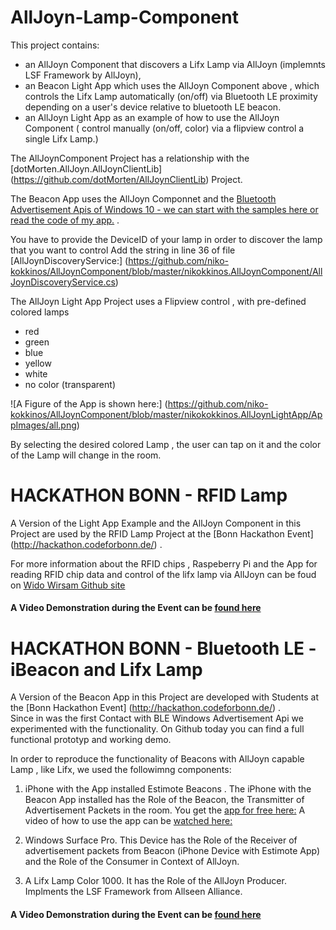 # AllJoyn-Lamp-Component
This project contains:
- an AllJoyn Component that discovers a Lifx Lamp via AllJoyn (implemnts LSF Framework by AllJoyn),
- an Beacon Light App which uses the AllJoyn Component above , which controls the Lifx Lamp automatically (on/off) via Bluetooth LE proximity depending on a user's device relative to bluetooth LE beacon. 
- an AllJoyn Light App as an example of how to use the AllJoyn Component ( control manually (on/off, color) via a flipview control a single Lifx Lamp.)

The AllJoynComponent Project has a relationship with the [dotMorten.AllJoyn.AllJoynClientLib] (https://github.com/dotMorten/AllJoynClientLib) Project.

The Beacon App uses the AllJoyn Componnet and the [Bluetooth Advertisement Apis of Windows 10 - we can start with the samples here or read the code of my app.](http://go.microsoft.com/fwlink/p/?LinkId=619990) .

You have to provide the DeviceID of your lamp in order to discover the lamp that you want to control
Add the string in line 36 of file [AllJoynDiscoveryService:] (https://github.com/niko-kokkinos/AllJoynComponent/blob/master/nikokkinos.AllJoynComponent/AllJoynDiscoveryService.cs) 

The AllJoyn Light App Project uses a Flipview control , with pre-defined colored lamps
- red
- green
- blue
- yellow
- white
- no color (transparent)

![A Figure of the App is shown here:] (https://github.com/niko-kokkinos/AllJoynComponent/blob/master/nikokokkinos.AllJoynLightApp/AppImages/all.png)

By selecting the desired colored Lamp , the user can tap on it and the color
of the Lamp will change in the room.

# HACKATHON BONN - RFID Lamp
A Version of the Light App Example and the AllJoyn Component in this Project are used by the RFID Lamp Project at the [Bonn Hackathon Event] (http://hackathon.codeforbonn.de/) .  

For more information about the RFID chips , Raspeberry Pi and the App for reading RFID chip data and control of the lifx lamp via AllJoyn  can be foud on [Wido Wirsam Github site](https://github.com/intui/RFID_Lamp_Demo) 

#### A Video Demonstration during the Event can be [found here](https://twitter.com/wido_w/status/749220061647429632)


# HACKATHON BONN - Bluetooth LE - iBeacon and Lifx Lamp
A Version of the Beacon App in this Project are developed with Students at the [Bonn Hackathon Event] (http://hackathon.codeforbonn.de/) .  
Since in was the first Contact with BLE Windows Advertisement Api we experimented with the functionality. On Github today you can find a full functional prototyp and working demo.  

In order to reproduce the functionality of Beacons with AllJoyn capable Lamp , like Lifx, we used the followimng components:
1. iPhone with the App installed Estimote Beacons . The iPhone with the Beacon App installed has the Role of the Beacon, the Transmitter of Advertisement Packets in  the room. 
You get the [app for free here:](https://itunes.apple.com/WebObjects/MZStore.woa/wa/viewSoftware?id=686915066&mt=8)
A video of how to use the app can be [watched here:](https://community.estimote.com/hc/en-us/articles/200908836-How-to-turn-my-iPhone-into-a-Virtual-Beacon-) 

2. Windows Surface Pro. This Device has the Role of the Receiver of advertisement packets from Beacon (iPhone Device with Estimote App) and the Role of the Consumer in Context of AllJoyn.

3. A Lifx Lamp Color 1000. It has the Role of the AllJoyn Producer. Implments the LSF Framework from Allseen Alliance.  
#### A Video Demonstration during the Event can be [found here](https://twitter.com/wido_w/status/749220061647429632)